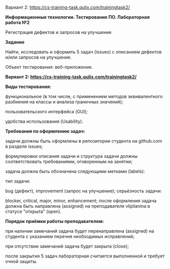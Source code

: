 Вариант 2: https://cs-training-task.qulix.com/trainingtask2/

**Информационные технологии. Тестирование ПО. Лабораторная работа №2**

Регистрация дефектов и запросов на улучшение

**Задание**

Найти, исследовать и оформить 5 задач (issues) с описанием дефектов и/или запросов на улучшение.

Объект тестирования: веб-приложение.

**Вариант 2: https://cs-training-task.qulix.com/trainingtask2/**

**Виды тестирования:**

функциональное (в том числе, с применением методов эквивалентного разбиения на классы и анализа граничных значений);

пользовательского интерфейса (GUI);

удобства использования (Usability).

**Требования по оформлению задач:**

задачи должны быть оформлены в репозитории студента на github.com в разделе issues;

формулировки описания задачи и структура задачи должны соответствовать требованиями, оговоренным на занятии;

задача должна быть обозначена следующими метками (labels):

тип задачи:

bug (дефект), improvement (запрос на улучшение); серьёзность задачи:

blocker, critical, major, minor, enhancement; 
после оформления задача должна быть направлена (assigned) на преподавателя vliplianina в статусе "открыта" (open).

**Порядок приёмки работы преподавателем:**

при наличии замечаний задача будет перенаправлена (assigned) на студента с указанием перечня необходимых исправлений;

при отсутствии замечаний задача будет закрыта (close);

после закрытия 5 задач лабораторная считается выполненной и требует очной защиты.
